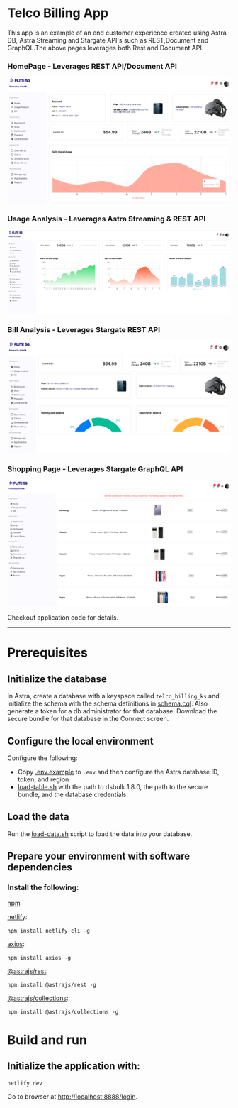 # Telco Billing App

This app is an example of an end customer experience created using Astra DB, Astra Streaming and Stargate API's such as REST,Document and GraphQL.The above pages leverages both Rest and Document API.

### HomePage - Leverages REST API/Document API

![](Images/APPHOME.png)

### Usage Analysis  - Leverages Astra Streaming & REST API

![](Images/APPUSAGE.png)

### Bill Analysis  - Leverages Stargate REST API
![](Images/APPBILL.png)

### Shopping Page  - Leverages Stargate GraphQL API
![](Images/APPSHOP.png)



Checkout application code for details.

-------------------------

# Prerequisites

## Initialize the database
In Astra, create a database with a keyspace called `telco_billing_ks` and initialize the schema with the schema definitions in [schema.cql](schema.cql).  Also generate a token for a db administrator for that database.  Download the secure bundle for that database in the Connect screen.

## Configure the local environment
Configure the following:
- Copy [.env.example](.env.example) to `.env` and then configure the Astra database ID, token, and region
- [load-table.sh](load-table.sh) with the path to dsbulk 1.8.0, the path to the secure bundle, and the database credentials.

## Load the data
Run the [load-data.sh](load-data.sh) script to load the data into your database.

## Prepare your environment with software dependencies

### Install the following:

[npm](https://github.com/nvm-sh/nvm#installing-and-updating)

[netlify](https://docs.netlify.com/cli/get-started/):
```
npm install netlify-cli -g
```

[axios](https://www.npmjs.com/package/axios):
```
npm install axios -g
```

[@astrajs/rest](https://www.npmjs.com/package/@astrajs/rest):
```
npm install @astrajs/rest -g
```

[@astrajs/collections](https://www.npmjs.com/package/@astrajs/collections):
```
npm install @astrajs/collections -g
```

# Build and run

## Initialize the application with:

```
netlify dev
```

Go to browser at [http://localhost:8888/login](http://localhost:8888/login).